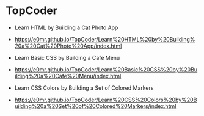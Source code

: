 # TopCoder

- Learn HTML by Building a Cat Photo App
* https://e0mr.github.io/TopCoder/Learn%20HTML%20by%20Building%20a%20Cat%20Photo%20App/index.html

- Learn Basic CSS by Building a Cafe Menu
* https://e0mr.github.io/TopCoder/Learn%20Basic%20CSS%20by%20Building%20a%20Cafe%20Menu/index.html

- Learn CSS Colors by Building a Set of Colored Markers
* https://e0mr.github.io/TopCoder/Learn%20CSS%20Colors%20by%20Building%20a%20Set%20of%20Colored%20Markers/index.html